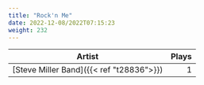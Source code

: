 ```yaml
---
title: "Rock'n Me"
date: 2022-12-08/2022T07:15:23
weight: 232
---
```




 Artist | Plays 
----- | -----:
[Steve Miller Band]({{< ref "t28836">}}) | 1
